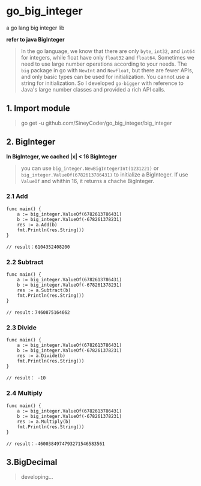 # go_big_integer
a go lang big integer lib

**refer to java BigInteger**

> In the go language, we know that there are only `byte`, `int32`, and `int64` for integers, while float have only `float32` and `float64`. Sometimes we need to use large number operations according to your needs. The `big` package in go with `NewInt` and `NewFloat`, but there are fewer APIs, and only basic types can be used for initialization. You cannot use a string for initialization. So I developed `go-bigger` with reference to Java's large number classes and provided a rich API calls.

## 1. Import module
> go get -u github.com/SineyCoder/go_big_integer/big_integer

## 2. BigInteger

**In BigInteger, we cached |x| < 16 BigInteger**

> you can use `big_integer.NewBigIntegerInt(1231221)` or `big_integer.ValueOf(6782613786431)` to initialize a BigInteger. If use `ValueOf` and whithin 16, it returns a chache BigInteger.

### 2.1 Add

```
func main() {
	a := big_integer.ValueOf(6782613786431)
	b := big_integer.ValueOf(-678261378231)
	res := a.Add(b)
	fmt.Println(res.String())
}

// result：6104352408200
```

### 2.2 Subtract

```
func main() {
	a := big_integer.ValueOf(6782613786431)
	b := big_integer.ValueOf(-678261378231)
	res := a.Subtract(b)
	fmt.Println(res.String())
}

// result：7460875164662
```

### 2.3 Divide

```
func main() {
	a := big_integer.ValueOf(6782613786431)
	b := big_integer.ValueOf(-678261378231)
	res := a.Divide(b)
	fmt.Println(res.String())
}

// result： -10
```

### 2.4 Multiply

```
func main() {
	a := big_integer.ValueOf(6782613786431)
	b := big_integer.ValueOf(-678261378231)
	res := a.Multiply(b)
	fmt.Println(res.String())
}

// result：-4600384974793271546583561
```

## 3.BigDecimal

> developing...


